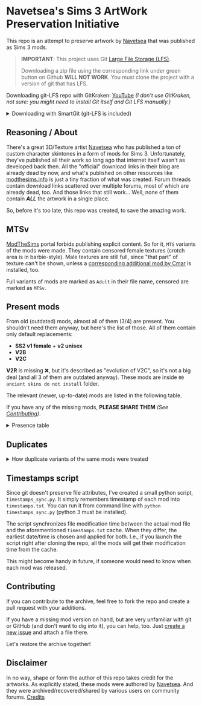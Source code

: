 # **Navetsea**'s Sims 3 ArtWork Preservation Initiative

This repo is an attempt to preserve artwork by [Navetsea](https://navetsea.blogspot.com/) that was published as Sims 3 mods.

> __IMPORTANT__: This project uses Git [Large File Storage (LFS)](https://git-lfs.github.com/).
> 
> Downloading a zip file using the corresponding link under green button on Github **WILL NOT WORK**. You must clone the project with a version of git that has LFS.

Downloading git-LFS repo with GitKraken: [YouTube](https://www.youtube.com/watch?v=S03EEusFxoI) _(I don't use GitKraken, not sure: you might need to install Git itself and Git LFS manually.)_

<details>
<summary>Downloading with SmartGit (git-LFS is included)</summary>

0. [Download SmartGit](https://www.syntevo.com/smartgit/download/) and install it / unpack portable version.
1. _**Repository > Clone**_. Specify the URL of this repo, available here (on GitHub) at the green `Code` button above. If you're not sure which one to use, select HTTPS.
2. Select `initial_pre-LFS` branch and specify local folder to save to. Finish the cloning process.
3. _**Local > LFS > Install...**_ > wait till LFS installation is complete _(it should say that in **Output** window; **Status bar** should say "Ready", "Done" or smth. similar)_.
4. Switch to the `main` branch _(double-click it under "origin", in **Branches** window)_.
5. Wait till it downloads the latest version of files. Done! ✅
</details>

## Reasoning / About
There's a great 3D/Texture artist [Navetsea](https://navetsea.blogspot.com/) who has published a ton of custom character skintones in a form of mods for Sims 3. Unfortunately, they've published all their work so long ago that internet itself wasn't as developed back then. All the "official" download links in their blog are already dead by now, and what's published on other resources like [modthesims.info](https://modthesims.info/d/479460/face-in-revised-default-amp-non-default-natural-realistic-style-skin.html) is just a tiny fraction of what was created. Forum threads contain download links scattered over multiple forums, most of which are already dead, too. And those links that still work... Well, none of them contain _**ALL**_ the artwork in a single place.

So, before it's too late, this repo was created, to save the amazing work.

## MTSv
[ModTheSims](https://modthesims.info/d/479460) portal forbids publishing explicit content. So for it, `MTS` variants of the mods were made. They contain censored female textures (crotch area is in barbie-style). Male textures are still full, since "that part" of texture can't be shown, unless a [corresponding additional mod by Cmar](http://sexysims.info/download.php?t=173718) is installed, too.

Full variants of mods are marked as `Adult` in their file name, censored are marked as `MTSv`.

## Present mods
From old (outdated) mods, almost all of them (3/4) are present. You shouldn't need them anyway, but here's the list of those. All of them contain only default replacements:

- **SS2 v1 female** + **v2 unisex**
- **V2B**
- **V2C**

**V2R** is missing ❌, but it's described as "evolution of V2C", so it's not a big deal (and all 3 of them are outdated anyway). These mods are inside `00 ancient skins do not install` folder.

The relevant (newer, up-to-date) mods are listed in the following table.

If you have any of the missing mods, **PLEASE SHARE THEM** *(See [Contributing](#contributing))*.

<details>
<summary>Presence table</summary>

- ✅ : present
- ❌ : lost
- `-` : never was released

| Mod                       | Full default | Full non-default | MTSv default | MTSv non-default |
| ------------------------- | ------------ | ---------------- | ------------ | ---------------- |
| Normal (revised)          | ✅            | ✅                | ✅            | ✅                |
| Glam                      | ✅            | ✅                | ✅            | ✅                |
| Wild v1 (Hairy v1)        | ✅            | ❌                | -            | -                |
| B.A.S                     | -            | ✅                | -            | -                |
| T.S.I (Asian)             | -            | ✅                | -            | -                |
| **❌ Wild v2 (Hairy v2)**  | -            | ❌                | -            | ✅                |
| G.O.S (Garden of Shadows) | ✅            | ✅                | -            | -                |
| Real1                     | ❌            | ✅                | -            | -                |
| Real2                     | ✅            | ✅                | -            | -                |
| **❌ Cute**                | ❌            | ❌                | ✅            | ✅                |
| Tan                       | ❌            | ✅                | -            | -                |
| **❌ Glam (revised)**      | ❌            | ❌                | -            | -                |
| T.S.I revised (Asian)     | ✅            | ❌                | -            | ✅                |
| Busty                     | ✅            | ✅                | -            | -                |
| Sexy                      | ✅            | ✅                | -            | ✅                |
| Hot                       | ✅            | ✅                | -            | -                |
| Bad                       | ✅            | ✅                | -            | -                |
| Hairy v3                  | ✅            | ✅                | -            | -                |
| Sweet                     | ✅            | ✅                | -            | -                |
| Model                     | ✅ + futa     | ✅                | ✅            | ✅                |
| Asian                     | ✅            | ✅                | -            | -                |
| Wolf                      | -            | ✅                | -            | -                |
| Hairy v4                  | -            | ✅                | -            | -                |
| BONUS Cstyle              | ✅            | ✅                | -            | -                |

</details>

## Duplicates
<details>
<summary>How duplicate variants of the same mods were treated</summary>

If you try to search for Navetsea's mods yourself, you'll soon discover that there are multiple different binary `.package` files for each mod in the internet. It's unclear what's the difference between them and which one you should choose.

Therefore, I have downloaded all the possible variations of Navetsea's mods that I was able to find and I manually compared them. First, with bit-to-bit comparison. Then, using s3pe v14-0222-1852 I've actually extracted their contents (the textures themselves) and compared those.
When a bunch of duplicates were found, I've chosen the file with the smallest size. As far as I managed to learn it myself, `.package` file is basically just an archive. So if two files have exactly the same contents, they are effectively the same mod. The smaller one is just compressed better.

Feel free to correct me if I got it wrong (other, bigger versions of each file are kept in git history anyway).

Everything from all the following links is already in this repo - in one way or another:

- All the mods available for download on modthesims.info
- The main archive by [wapitawg](https://www.loverslab.com/profile/577239-wapitawg/):
	
	- https://www.loverslab.com/topic/177185-navetsea-face-in-skins-collection-25-skins-in-default-and-non-default-versions/
	
	- https://mega.nz/folder/UgBCwbpQ#le0T3O2UCryBMo8qziB3Dg
- https://www.loverslab.com/topic/77817-navetsea-skins/#comment-1897886 / http://www.mediafire.com/download/cd33i3frcw22uf3/navetsea_skins.rar
- https://www.loverslab.com/topic/77817-navetsea-skins/#comment-1897886 / https://www.mediafire.com/folder/ta2jxwevxenqs/navetsea_skins
- https://www.loverslab.com/topic/77817-navetsea-skins/#comment-1899629 / http://simfileshare.net/download/144124/
- https://www.loverslab.com/topic/77817-navetsea-skins/#comment-2152693
- https://www.loverslab.com/topic/77817-navetsea-skins/#comment-2158835
- https://www.loverslab.com/topic/77817-navetsea-skins/page/2/#comment-3253139

- https://modthesims.info/showthread.php?p=4616774#post4616774 / https://www.mediafire.com/file/4m5p4gspeyhg6k7/navetsea_F-IN_TS3_Adult_real2_default.7z/file
- https://modthesims.info/showthread.php?p=5095588#post5095588 / https://www.mediafire.com/file/7jwx7l5jye4sdmd/navetseaF-INTS3MTSvcutenondefault.7z/file
- https://modthesims.info/showthread.php?p=5175045#post5175045 / http://depositfiles.com/files/vtcqxi5nx
- https://modthesims.info/showthread.php?p=5441275#post5441275 / https://mega.nz/#!3J8wGKZS!qMpsqvqjprPyGhfUlbJyqGG96I7fJzZygeDyFBWrwwI

</details>

## Timestamps script
Since git doesn't preserve file attributes, I've created a small python script, `timestamps_sync.py`.
It simply remembers timestamp of each mod into `timestamps.txt`. You can run it from command line with `python timestamps_sync.py` (python 3 must be installed).

The script synchronizes file modification time between the actual mod file and the aforementioned `timestamps.txt` cache. When they differ, the earliest date/time is chosen and applied for both. I.e., if you launch the script right after cloning the repo, all the mods will get their modification time from the cache.

This might become handy in future, if someone would need to know when each mod was released.

## Contributing
If you can contribute to the archive, feel free to fork the repo and create a pull request with your additions.

If you have a missing mod version on hand, but are very unfamiliar with git or GitHub (and don't want to dig into it), you can help, too. Just [create a new issue](../../issues) and attach a file there.

Let's restore the archive together!

## Disclaimer
In no way, shape or form the author of this repo takes credit for the artworks. As explicitly stated, these mods were authored by [Navetsea](https://navetsea.blogspot.com/). And they were archived/recovered/shared by various users on community forums. [Credits](/CREDITS.md)
